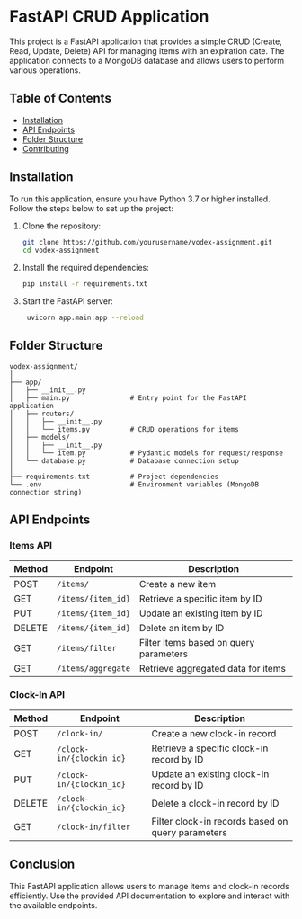 # FastAPI CRUD Application

This project is a FastAPI application that provides a simple CRUD (Create, Read, Update, Delete) API for managing items with an expiration date. The application connects to a MongoDB database and allows users to perform various operations.

## Table of Contents
- [Installation](#installation)
- [API Endpoints](#api-endpoints)
- [Folder Structure](#folder-structure)
- [Contributing](#contributing)


## Installation

To run this application, ensure you have Python 3.7 or higher installed. Follow the steps below to set up the project:

1. Clone the repository:
   ```bash
   git clone https://github.com/yourusername/vodex-assignment.git
   cd vodex-assignment

2. Install the required dependencies:
   ```bash
   pip install -r requirements.txt

3. Start the FastAPI server:
   ```bash
    uvicorn app.main:app --reload

## Folder Structure

    vodex-assignment/
    │
    ├── app/
    │   ├── __init__.py
    │   ├── main.py               # Entry point for the FastAPI application
    │   ├── routers/
    │   │   ├── __init__.py
    │   │   └── items.py          # CRUD operations for items
    │   ├── models/
    │   │   ├── __init__.py
    │   │   └── item.py           # Pydantic models for request/response
    │   └── database.py           # Database connection setup
    │
    ├── requirements.txt          # Project dependencies
    └── .env                      # Environment variables (MongoDB connection string)


## API Endpoints

### Items API

| Method | Endpoint                   | Description                                   |
|--------|----------------------------|-----------------------------------------------|
| POST   | `/items/`                  | Create a new item                             |
| GET    | `/items/{item_id}`         | Retrieve a specific item by ID                |
| PUT    | `/items/{item_id}`         | Update an existing item by ID                 |
| DELETE | `/items/{item_id}`         | Delete an item by ID                          |
| GET    | `/items/filter`            | Filter items based on query parameters         |
| GET    | `/items/aggregate`         | Retrieve aggregated data for items           |

### Clock-In API

| Method | Endpoint                     | Description                                   |
|--------|------------------------------|-----------------------------------------------|
| POST   | `/clock-in/`                 | Create a new clock-in record                 |
| GET    | `/clock-in/{clockin_id}`      | Retrieve a specific clock-in record by ID     |
| PUT    | `/clock-in/{clockin_id}`      | Update an existing clock-in record by ID      |
| DELETE | `/clock-in/{clockin_id}`      | Delete a clock-in record by ID               |
| GET    | `/clock-in/filter`            | Filter clock-in records based on query parameters |



## Conclusion

This FastAPI application allows users to manage items and clock-in records efficiently. Use the provided API documentation to explore and interact with the available endpoints.
